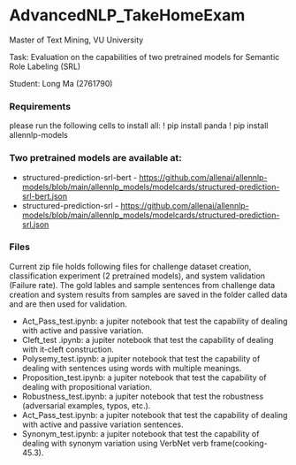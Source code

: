 # AdvancedNLP_TakeHomeExam

Master of Text Mining, VU University 

Task: Evaluation on the capabilities of two pretrained models for Semantic Role Labeling (SRL)

Student:
Long Ma (2761790)

### Requirements 

please run the following cells to install all:
! pip install panda ! pip install allennlp-models

###  Two pretrained models are available at:

* structured-prediction-srl-bert - https://github.com/allenai/allennlp-models/blob/main/allennlp_models/modelcards/structured-prediction-srl-bert.json
* structured-prediction-srl - https://github.com/allenai/allennlp-models/blob/main/allennlp_models/modelcards/structured-prediction-srl.json

### Files

Current zip file holds following files for challenge dataset creation, classification experiment (2 pretrained models), and system validation (Failure rate). 
The gold lables and sample sentences from challenge data creation and system results from samples are saved in the folder called data and are then used for validation.

* Act_Pass_test.ipynb: a jupiter notebook that test the capability of dealing with active and passive variation.
* Cleft_test .ipynb: a jupiter notebook that test the capability of dealing with it-cleft construction.
* Polysemy_test.ipynb: a jupiter notebook that test the capability of dealing with sentences using words with multiple meanings.
* Proposition_test.ipynb: a jupiter notebook that test the capability of dealing with propositional variation.
* Robustness_test.ipynb: a jupiter notebook that test the robustness (adversarial examples, typos, etc.).
* Act_Pass_test.ipynb: a jupiter notebook that test the capability of dealing with active and passive variation sentences.
* Synonym_test.ipynb: a jupiter notebook that test the capability of dealing with synonym variation using VerbNet verb frame(cooking-45.3).

